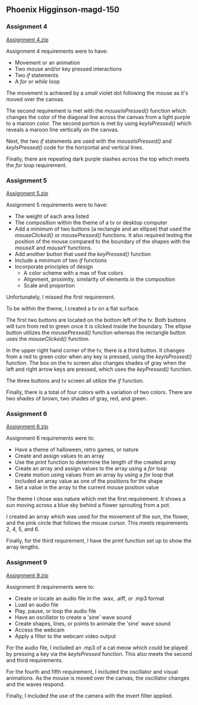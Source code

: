 ## Phoenix Higginson-magd-150

### Assignment 4
[Assignment 4.zip](https://github.com/PhoenixRose0105/Phoenix-magd-150/files/11345986/Assignment.4.zip)

  Assignment 4 requirements were to have:
  * Movement or an animation
  * Two mouse and/or key pressed interactions
  * Two _if_ statements
  * A _for_ or _while_ loop
  
The movement is achieved by a small violet dot following the mouse as it's moved over the canvas.

The second requirement is met with the _mouseIsPressed()_ function which changes the color of the diagonal line across the canvas from a light purple to a maroon color. The second portion is met by using _keyIsPressed()_ which reveals a maroon line vertically on the canvas.

Next, the two _if_ statements are used with the _mouseIsPressed()_ and _keyIsPressed()_ code for the horizontal and vertical lines.

Finally, there are repeating dark purple slashes across the top which meets the _for_ loop requirement.  



### Assignment 5
[Assignment 5.zip](https://github.com/PhoenixRose0105/Phoenix-magd-150/files/11346789/Assignment.5.zip)

Assignment 5 requirements were to have:
* The weight of each area listed
* The composition within the theme of a tv or desktop computer
* Add a minimum of two buttons (a rectangle and an ellipse) that used the _mouseClicked()_ or _mousePressed()_ functions. It also required testing the position of the mouse compared to the boundary of the shapes with the _mouseX_ and _mouseY_ functions.
* Add another button that used the _keyPressed()_ function
* Include a minimum of two _if_ functions
* Incorporate principles of design  
  * A color scheme with a max of five colors
  * Alignment, proximity, similarity of elements in the composition
  * Scale and proportion

Unfortunately, I missed the first requirement.

To be within the theme, I created a tv on a flat surface.

The first two buttons are located on the bottom left of the tv. Both buttons will turn from red to green once it is clicked inside the boundary. The ellipse button utilizes the _mousePressed()_ function whereas the rectangle button uses the _mouseClicked()_ function.

In the upper right hand corner of the tv, there is a third button. It changes from a red to green color when any key is pressed, using the _keyIsPressed()_ function. The box on the tv screen also changes shades of gray when the left and right arrow keys are pressed, which uses the _keyPressed()_ function.

The three buttons and tv screen all utilize the _if_ function.

Finally, there is a total of four colors with a variation of two colors. There are two shades of brown, two shades of gray, red, and green.



### Assignment 6
[Assignment 6.zip](https://github.com/PhoenixRose0105/Phoenix-magd-150/files/11347031/Assignment.6.zip)

Assignment 6 requirements were to:
* Have a theme of halloween, retro games, or nature
* Create and assign values to an array
* Use the _print_ function to determine the length of the created array
* Create an array and assign values to the array using a _for_ loop
* Create motion using values from an array by using a _for_ loop that included an array value as one of the positions for the shape
* Set a value in the array to the current mouse position value

The theme I chose was nature which met the first requirement. It shows a sun moving across a blue sky behind a flower sprouting from a pot.

I created an array which was used for the movement of the sun, the flower, and the pink circle that follows the mouse cursor. This meets requirements 2, 4, 5, and 6.

Finally, for the third requirement, I have the _print_ function set up to show the array lengths.



### Assignment 9
[Assignment 9.zip](https://github.com/PhoenixRose0105/Phoenix-magd-150/files/11347151/Assignment.9.zip)

Assignment 9 requirements were to:
* Create or locate an audio file in the .wav, .aiff, or .mp3 format
* Load an audio file
* Play, pause, or loop the audio file
* Have an oscillator to create a 'sine' wave sound
* Create shapes, lines, or points to animate the 'sine' wave sound
* Access the webcam
* Apply a filter to the webcam video output

For the audio file, I included an .mp3 of a cat meow which could be played by pressing a key via the _keyIsPressed_ function. This also meets the second and third requirements.

For the fourth and fifth requirement, I included the oscillator and visual animations. As the mouse is moved over the canvas, the oscillator changes and the waves respond.

Finally, I included the use of the camera with the invert filter applied.
